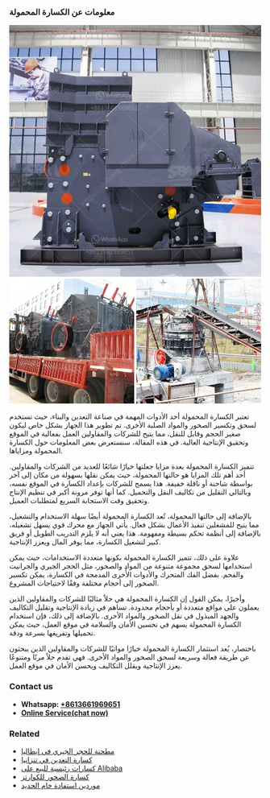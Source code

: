 <h3>معلومات عن الكسارة المحمولة</h3><img src='1701854294.jpg' alt=''><p>تعتبر الكسارة المحمولة أحد الأدوات المهمة في صناعة التعدين والبناء، حيث تستخدم لسحق وتكسير الصخور والمواد الصلبة الأخرى. تم تطوير هذا الجهاز بشكل خاص ليكون صغير الحجم وقابل للنقل، مما يتيح للشركات والمقاولين العمل بفعالية في الموقع وتحقيق الإنتاجية العالية. في هذه المقالة، سنستعرض بعض المعلومات حول الكسارة المحمولة ومزاياها.</p><p>تتميز الكسارة المحمولة بعدة مزايا جعلتها خيارًا شائعًا للعديد من الشركات والمقاولين. أحد أهم تلك المزايا هو حالتها المحمولة، حيث يمكن نقلها بسهولة من مكان إلى آخر بواسطة شاحنة أو ناقلة خفيفة. هذا يسمح للشركات بإعداد الكسارة في الموقع نفسه، وبالتالي التقليل من تكاليف النقل والتحميل. كما أنها توفر مرونة أكبر في تنظيم الإنتاج وتحقيق وقت الاستجابة السريع لمتطلبات العميل.</p><p>بالإضافة إلى حالتها المحمولة، تُعد الكسارة المحمولة أيضًا سهلة الاستخدام والتشغيل، مما يتيح للمشغلين تنفيذ الأعمال بشكل فعال. يأتي الجهاز مع محرك قوي يسهل تشغيله، بالإضافة إلى أنظمة تحكم بسيطة ومفهومة. هذا يعني أنه لا يلزم التدريب الطويل أو فريق كبير لتشغيل الكسارة، مما يوفر المال ويعزز الإنتاجية.</p><p>علاوة على ذلك، تتميز الكسارة المحمولة بكونها متعددة الاستخدامات، حيث يمكن استخدامها لسحق مجموعة متنوعة من المواد والصخور، مثل الحجر الجيري والجرانيت والفحم. بفضل الفك المتحرك والأدوات الأُخرى المدمجة في الكسارة، يمكن تكسير الصخور إلى أحجام مختلفة وفقًا لاحتياجات المشروع.</p><p>وأخيرًا، يمكن القول إن الكسارة المحمولة هي حلاً مثاليًا للشركات والمقاولين الذين يعملون على مواقع متعددة أو بأحجام محدودة. تساهم في زيادة الإنتاجية وتقليل التكاليف والجهد المبذول في نقل الصخور والمواد الأخرى. بالإضافة إلى ذلك، فإن استخدام الكسارة المحمولة يسهم في تحسين الأمان والسلامة في موقع العمل، حيث يمكن تحميلها وتفريغها بسرعة ودقة.</p><p>باختصار، يُعد استثمار الكسارة المحمولة خيارًا مواتيًا للشركات والمقاولين الذين يبحثون عن طريقة فعالة وسريعة لسحق الصخور والمواد الأخرى. فهي تقدم حلاً مرنًا ومتنوعًا يعزز الإنتاجية ويقلل التكاليف ويحسن الأمان في موقع العمل.</p><h3>Contact us</h3><ul><li><strong>Whatsapp:&nbsp;<a href="https://wa.me/8613661969651">+8613661969651</a></strong></li><li><a href="https://swt.shibang-china.com/?git&amp;zhl&amp;معلومات عن الكسارة المحمولة"><strong>Online Service(chat now)</strong></a></li></ul><h3>Related</h3><ul><li><a href='مطحنة للحجر الجيري في إيطاليا.md'>مطحنة للحجر الجيري في إيطاليا</a></li><li><a href='كسارة التعدين في تنزانيا.md'>كسارة التعدين في تنزانيا</a></li><li><a href='كسارات رئيسية للبيع على Alibaba.md'>كسارات رئيسية للبيع على Alibaba</a></li><li><a href='كسارة الصخور للكوارتز.md'>كسارة الصخور للكوارتز</a></li><li><a href='موردين استفادة خام الحديد.md'>موردين استفادة خام الحديد</a></li></ul>